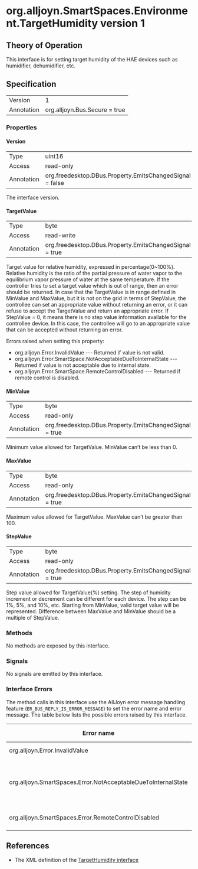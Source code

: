 # org.alljoyn.SmartSpaces.Environment.TargetHumidity version 1

## Theory of Operation
This interface is for setting target humidity of the HAE devices such as
humidifier, dehumidifier, etc.

## Specification

|            |                                                                |
|------------|----------------------------------------------------------------|
| Version    | 1                                                              |
| Annotation | org.alljoyn.Bus.Secure = true                                  |

### Properties

#### Version

|            |                                                                |
|------------|----------------------------------------------------------------|
| Type       | uint16                                                         |
| Access     | read-only                                                      |
| Annotation | org.freedesktop.DBus.Property.EmitsChangedSignal = false       |

The interface version.

#### TargetValue

|            |                                                                |
|------------|----------------------------------------------------------------|
| Type       | byte                                                           |
| Access     | read-write                                                     |
| Annotation | org.freedesktop.DBus.Property.EmitsChangedSignal = true        |

Target value for relative humidity, expressed in percentage(0~100%). Relative
humidity is the ratio of the partial pressure of water vapor to the equilibrium
vapor pressure of water at the same temperature. If the controller tries to set
a target value which is out of range, then an error should be returned. In case
that the TargetValue is in range defined in MinValue and MaxValue, but it is not
on the grid in terms of StepValue, the controllee can set an appropriate value
without returning an error, or it can refuse to accept the TargetValue and
return an appropriate error. If StepValue = 0, it means there is no step value
information available for the controllee device. In this case, the controllee
will go to an appropriate value that can be accepted without returning an error.

Errors raised when setting this property:

  * org.alljoyn.Error.InvalidValue --- Returned if value is not valid.
  * org.alljoyn.Error.SmartSpace.NotAcceptableDueToInternalState --- Returned if
  value is not acceptable due to internal state.
  * org.alljoyn.Error.SmartSpace.RemoteControlDisabled --- Returned if remote
  control is disabled.

#### MinValue

|            |                                                                |
|------------|----------------------------------------------------------------|
| Type       | byte                                                           |
| Access     | read-only                                                      |
| Annotation | org.freedesktop.DBus.Property.EmitsChangedSignal = true        |

Minimum value allowed for TargetValue. MinValue can’t be less than 0.

#### MaxValue

|            |                                                                |
|------------|----------------------------------------------------------------|
| Type       | byte                                                           |
| Access     | read-only                                                      |
| Annotation | org.freedesktop.DBus.Property.EmitsChangedSignal = true        |

Maximum value allowed for TargetValue. MaxValue can’t be greater than 100.

#### StepValue

|            |                                                                |
|------------|----------------------------------------------------------------|
| Type       | byte                                                           |
| Access     | read-only                                                      |
| Annotation | org.freedesktop.DBus.Property.EmitsChangedSignal = true        |

Step value allowed for TargetValue(%) setting. The step of humidity increment or
decrement can be different for each device. The step can be 1%, 5%, and 10%, etc.
Starting from MinValue, valid target value will be represented. Difference
between MaxValue and MinValue should be a multiple of StepValue.

### Methods

No methods are exposed by this interface.

### Signals

No signals are emitted by this interface.

### Interface Errors

The method calls in this interface use the AllJoyn error message handling
feature (`ER_BUS_REPLY_IS_ERROR_MESSAGE`) to set the error name and error
message. The table below lists the possible errors raised by this interface.


| Error name                                                    | Error message                                      |
|---------------------------------------------------------------|----------------------------------------------------|
| org.alljoyn.Error.InvalidValue                                | Invalid value                                      |
| org.alljoyn.SmartSpaces.Error.NotAcceptableDueToInternalState | The value is not acceptable due to internal state  |
| org.alljoyn.SmartSpaces.Error.RemoteControlDisabled           | Remote control disabled                            |

## References

  * The XML definition of the [TargetHumidity interface](TargetHumidity-v1.xml)
